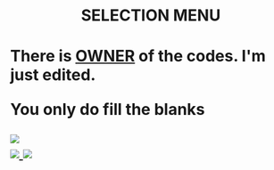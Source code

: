 <h1 align="center">SELECTION MENU<h1>

  <p>There is <a href="https://youtu.be/wo9tZRfp44w" target="_blank">OWNER</a> of the codes. I'm just edited.</p>
  
  <p>You only do fill the blanks</p>
  
<a href="https://github.com/Patavatsiz/discord-selection-menu/blob/main/index.js" target="_blank">
  <img src="https://cdn.discordapp.com/attachments/853591078875037706/864068867860725810/Capture.JPG"><br>
  <img src="https://cdn.discordapp.com/attachments/853591078875037706/864066273889746974/Capture_2.JPG">
  <img src="https://cdn.discordapp.com/attachments/853591078875037706/864066269220044810/Capture_1.JPG">
  </a>
  
